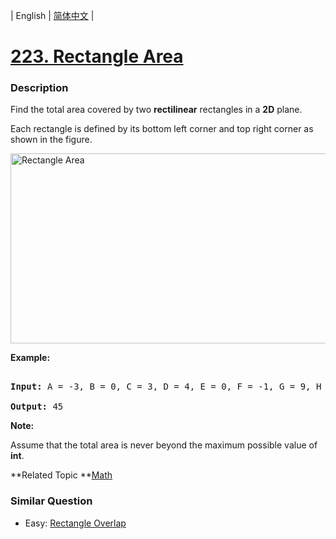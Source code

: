 | English | [简体中文](README.md) |

# [223. Rectangle Area](https://leetcode-cn.com/problems/rectangle-area)
 ### Description
<p>Find the total area covered by two <strong>rectilinear</strong> rectangles in a <strong>2D</strong> plane.</p>

<p>Each rectangle is defined by its bottom left corner and top right corner as shown in the figure.</p>

<p><img alt="Rectangle Area" src="https://assets.leetcode.com/uploads/2018/10/22/rectangle_area.png" style="width: 542px; height: 304px;" /></p>

<p><strong>Example:</strong></p>

<pre>
<strong>Input: </strong>A = <span id="example-input-1-1">-3</span>, B = <span id="example-input-1-2">0</span>, C = <span id="example-input-1-3">3</span>, D = <span id="example-input-1-4">4</span>, E = <span id="example-input-1-5">0</span>, F = <span id="example-input-1-6">-1</span>, G = <span id="example-input-1-7">9</span>, H = <span id="example-input-1-8">2</span>
<strong>Output: </strong><span id="example-output-1">45</span></pre>

<p><strong>Note:</strong></p>

<p>Assume that the total area is never beyond the maximum possible value of <strong>int</strong>.</p>

**Related Topic	**[Math](https://leetcode-cn.com/tag/math) 

### Similar Question
 - Easy:	[Rectangle Overlap](https://leetcode-cn.com/problems/rectangle-overlap) 
